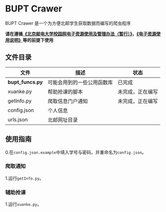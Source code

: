 # BUPT Crawer

BUPT Crawer 是一个为方便北邮学生获取数据而编写的爬虫程序

**请在遵循[《北京邮电大学校园网电子资源使用及管理办法（暂行）》](https://lib.bupt.edu.cn/a/ziyuan/dianziziyuan/guanlibanfa/)，[《电子资源使用说明》](https://lib.bupt.edu.cn/a/ziyuan/dianziziyuan/banquanshuoming/)等的前提下使用**

## 文件目录
|    文件    |    描述    |    状态    |
|---------------|---------------|---------------|
|  **bupt_funcs.py**  |  可能会用到的一些公用函数库  |  已完成  |
|  xuanke.py  |  帮助抢课的脚本  |  未完成，正在编写  |
|  getInfo.py  |  爬取信息门户通知  |  未完成，正在编写  |
|  config.json  |  个人信息  |
|  urls.json  |  北邮网址目录  |

## 使用指南

0.在`config.json.example`中填入学号与密码，并重命名为`config.json`。

### 爬取通知

1.运行`getInfo.py`。

### 辅助抢课

1.运行`xuanke.py`。